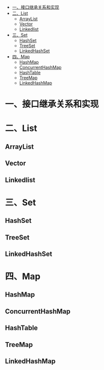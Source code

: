 <!-- TOC -->
- [一、接口继承关系和实现](#一接口继承关系和实现)
- [二、List](#二List)
  - [ArrayList](#ArrayList)
  - [Vector](#Vector)
  - [Linkedlist](#Linkedlist)
- [三、Set](#三Set)
  - [HashSet](#HashSet)
  - [TreeSet](#TreeSet)
  - [LinkedHashSet](#LinkedHashSet)
- [四、Map](#四Map)
  - [HashMap](#HashMap)
  - [ConcurrentHashMap](#ConcurrentHashMap)
  - [HashTable](#HashTable)
  - [TreeMap](#TreeMap)
  - [LinkedHashMap](#LinkedHashMap)
<!-- TOC -->


# 一、接口继承关系和实现

# 二、List

## ArrayList

## Vector

## Linkedlist

# 三、Set

## HashSet

## TreeSet

## LinkedHashSet

# 四、Map

## HashMap

## ConcurrentHashMap

## HashTable

## TreeMap

## LinkedHashMap
